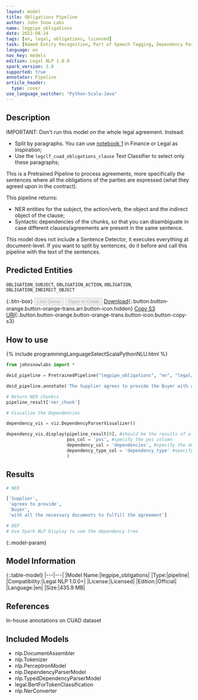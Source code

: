 ```yaml
---
layout: model
title: Obligations Pipeline
author: John Snow Labs
name: legpipe_obligations
date: 2022-08-24
tags: [en, legal, obligations, licensed]
task: [Named Entity Recognition, Part of Speech Tagging, Dependency Parser]
language: en
nav_key: models
edition: Legal NLP 1.0.0
spark_version: 3.0
supported: true
annotator: Pipeline
article_header:
  type: cover
use_language_switcher: "Python-Scala-Java"
---
```


## Description

IMPORTANT: Don't run this model on the whole legal agreement. Instead:
- Split by paragraphs. You can use [notebook 1](https://github.com/JohnSnowLabs/spark-nlp-workshop/tree/master/tutorials/Certification_Trainings) in Finance or Legal as inspiration;
- Use the `legclf_cuad_obligations_clause` Text Classifier to select only these paragraphs; 

This is a Pretrained Pipeline to process agreements, more specifically the sentences where all the obligations of the parties are expressed (what they agreed upon in the contract).

This pipeline returns:
- NER entities for the subject, the action/verb, the object and the indirect object of the clause;
- Syntactic dependencies of the chunks, so that you can disambiguate in case different clauses/agreements are present in the same sentence.

This model does not include a Sentence Detector, it executes everything at document-level. If you want to split by sentences, do it before and call this pipeline with the text of the sentences.

## Predicted Entities

`OBLIGATION_SUBJECT`, `OBLIGATION_ACTION`, `OBLIGATION`, `OBLIGATION_INDIRECT_OBJECT`

{:.btn-box}
<button class="button button-orange" disabled>Live Demo</button>
<button class="button button-orange" disabled>Open in Colab</button>
[Download](https://s3.amazonaws.com/auxdata.johnsnowlabs.com/legal/models/legpipe_obligations_en_1.0.0_3.2_1661342149969.zip){:.button.button-orange.button-orange-trans.arr.button-icon.hidden}
[Copy S3 URI](s3://auxdata.johnsnowlabs.com/legal/models/legpipe_obligations_en_1.0.0_3.2_1661342149969.zip){:.button.button-orange.button-orange-trans.button-icon.button-copy-s3}

## How to use



<div class="tabs-box" markdown="1">
{% include programmingLanguageSelectScalaPythonNLU.html %}

```python
from johnsnowlabs import *

deid_pipeline = PretrainedPipeline("legpipe_obligations", "en", "legal/models")

deid_pipeline.annotate('The Supplier agrees to provide the Buyer with all the necessary documents to fulfill the agreement')

# Return NER chunkcs
pipeline_result['ner_chunk']

# Visualize the Dependencies

dependency_vis = viz.DependencyParserVisualizer()

dependency_vis.display(pipeline_result[0], #should be the results of a single example, not the complete dataframe.
                       pos_col = 'pos', #specify the pos column
                       dependency_col = 'dependencies', #specify the dependency column
                       dependency_type_col = 'dependency_type' #specify the dependency type column
                       )
```

</div>

## Results

```bash
# NER

['Supplier',
 'agrees to provide',
 'Buyer',
 'with all the necessary documents to fulfill the agreement']

# DEP
# Use Spark NLP Display to see the dependency tree
```

{:.model-param}
## Model Information

{:.table-model}
|---|---|
|Model Name:|legpipe_obligations|
|Type:|pipeline|
|Compatibility:|Legal NLP 1.0.0+|
|License:|Licensed|
|Edition:|Official|
|Language:|en|
|Size:|435.9 MB|

## References

In-house annotations on CUAD dataset

## Included Models

- nlp.DocumentAssembler
- nlp.Tokenizer
- nlp.PerceptronModel
- nlp.DependencyParserModel
- nlp.TypedDependencyParserModel
- legal.BertForTokenClassification
- nlp.NerConverter